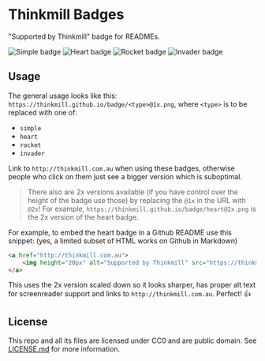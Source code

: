 # Thinkmill Badges

"Supported by Thinkmill" badge for READMEs.

![Simple badge](simple@1x.png) ![Heart badge](heart@1x.png) ![Rocket badge](rocket@1x.png) ![Invader badge](invader@1x.png)

## Usage

The general usage looks like this: `https://thinkmill.github.io/badge/<type>@1x.png`, where `<type>` is to be replaced with one of:

- `simple`
- `heart`
- `rocket`
- `invader`

Link to `http://thinkmill.com.au` when using these badges, otherwise people who click on them just see a bigger version which is suboptimal.

> There also are 2x versions available (if you have control over the height of the badge use those) by replacing the `@1x` in the URL with `@2x`! For example, `https://thinkmill.github.io/badge/heart@2x.png` is the 2x version of the heart badge.

For example, to embed the heart badge in a Github README use this snippet: (yes, a limited subset of HTML works on Github in Markdown)

```HTML
<a href="http://thinkmill.com.au">
	<img height="20px" alt="Supported by Thinkmill" src="https://thinkmill.github.io/badge/heart@2x.png" />
</a>
```

This uses the 2x version scaled down so it looks sharper, has proper alt text for screenreader support and links to `http://thinkmill.com.au`. Perfect! 👍

## License

This repo and all its files are licensed under CC0 and are public domain. See [LICENSE.md](LICENSE.md) for more information.
